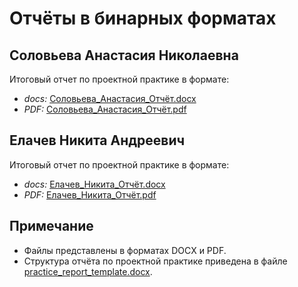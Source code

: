 # Отчёты в бинарных форматах

## Соловьева Анастасия Николаевна
Итоговый отчет по проектной практике в формате:
- _docs:_ [Соловьева_Анастасия_Отчёт.docx](/reports/Соловьева_Анастасия_Отчет.docx)
- _PDF:_ [Соловьева_Анастасия_Отчёт.pdf](/reports/Соловьева_Анастасия_Отчет.pdf)

## Елачев Никита Андреевич
Итоговый отчет по проектной практике в формате:
- _docs:_ [Елачев_Никита_Отчёт.docx](/reports/Елачев_Никита_241-326.docx)
- _PDF:_ [Елачев_Никита_Отчёт.pdf](/reports/Елачев_Никита_Отчёт.pdf)

## Примечание
- Файлы представлены в форматах DOCX и PDF.
- Структура отчёта по проектной практике приведена в файле [practice_report_template.docx](../task/practice_report_template.docx).
